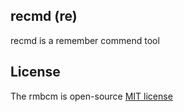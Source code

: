 recmd (re)
-----------

recmd is a remember commend tool



## License
The rmbcm is open-source [MIT license](https://opensource.org/licenses/MIT)
